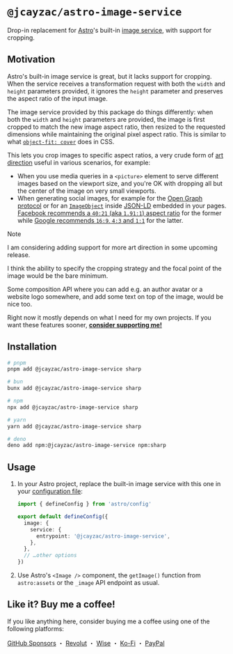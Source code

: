 # `@jcayzac/astro-image-service`

Drop-in replacement for [Astro](https://astro.build/)'s built-in [image service](https://docs.astro.build/en/guides/images/), with support for cropping.

## Motivation

Astro's built-in image service is great, but it lacks support for cropping. When the service receives a transformation request with both the `width` and `height` parameters provided, it ignores the `height` parameter and preserves the aspect ratio of the input image.

The image service provided by this package do things differently: when both the `width` and `height` parameters are provided, the image is first cropped to match the new image aspect ratio, then resized to the requested dimensions while maintaining the original pixel aspect ratio. This is similar to what [`object-fit: cover`](https://developer.mozilla.org/docs/Web/CSS/object-fit#cover) does in CSS.

This lets you crop images to specific aspect ratios, a very crude form of [art direction](https://mariohernandez.io/blog/art-direction-using-the-picture-html-element/) useful in various scenarios, for example:

- When you use media queries in a `<picture>` element to serve different images based on the viewport size, and you're OK with dropping all but the center of the image on very small viewports.
- When generating social images, for example for the [Open Graph protocol](https://ogp.me/) or for an [`ImageObject`](https://schema.org/ImageObject) inside [JSON-LD](https://json-ld.org/) embedded in your pages. [Facebook recommends a `40:21` (aka `1.91:1`) aspect ratio](https://developers.facebook.com/docs/sharing/webmasters/images/) for the former while [Google recommends `16:9`, `4:3` and `1:1`](https://developers.google.com/search/docs/appearance/structured-data/article#article-types) for the latter.

> [!NOTE]
> I am considering adding support for more art direction in some upcoming release.
>
> I think the ability to specify the cropping strategy and the focal point of the image would be the bare minimum.
>
> Some composition API where you can add e.g. an author avatar or a website logo somewhere, and add some text on top of the image, would be nice too.
>
> Right now it mostly depends on what I need for my own projects. If you want these features sooner, **[consider supporting me!](https://github.com/jcayzac/copepod-modules/tree/main/packages/astro-image-service#like-it-buy-me-a-coffee)**

## Installation

```sh
# pnpm
pnpm add @jcayzac/astro-image-service sharp

# bun
bunx add @jcayzac/astro-image-service sharp

# npm
npx add @jcayzac/astro-image-service sharp

# yarn
yarn add @jcayzac/astro-image-service sharp

# deno
deno add npm:@jcayzac/astro-image-service npm:sharp
```

## Usage

1. In your Astro project, replace the built-in image service with this one in your [configuration file](https://docs.astro.build/guides/configuring-astro/):

   ```ts
   import { defineConfig } from 'astro/config'

   export default defineConfig({
     image: {
       service: {
         entrypoint: '@jcayzac/astro-image-service',
       },
     },
     // …other options
   })
   ```

2. Use Astro's `<Image />` component, the `getImage()` function from `astro:assets` or the `_image` API endpoint as usual.

## Like it? Buy me a coffee!

If you like anything here, consider buying me a coffee using one of the following platforms:

[GitHub Sponsors](https://github.com/sponsors/jcayzac) ・ [Revolut](https://revolut.me/julienswap) ・ [Wise](https://wise.com/pay/me/julienc375) ・ [Ko-Fi](https://ko-fi.com/jcayzac) ・ [PayPal](https://paypal.me/jcayzac)
